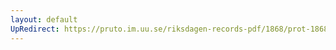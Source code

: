 ```yaml
---
layout: default
UpRedirect: https://pruto.im.uu.se/riksdagen-records-pdf/1868/prot-1868--fk--506/prot-1868--fk--506_014.pdf
---
```

